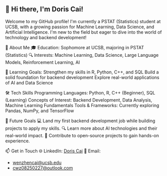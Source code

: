## 👋 Hi there, I'm Doris Cai!
Welcome to my GitHub profile! I'm currently a PSTAT (Statistics) student at UCSB, with a growing passion for Machine Learning, Data Science, and Artificial Intelligence. I'm new to the field but eager to dive into the world of technology and backend development!

🌟 About Me
🎓 Education: Sophomore at UCSB, majoring in PSTAT (Statistics)
🔍 Interests: Machine Learning, Data Science, Large Language Models, Reinforcement Learning, AI

🌱 Learning Goals:
Strengthen my skills in R, Python, C++, and SQL
Build a solid foundation for backend development
Explore real-world applications of AI and Data Science

🛠️ Tech Skills
Programming Languages: Python, R, C++ (Beginner), SQL (Learning)
Concepts of Interest: Backend Development, Data Analysis, Machine Learning Fundamentals
Tools & Frameworks: Currently exploring Pandas, NumPy, and TensorFlow

🌱 Future Goals
💻 Land my first backend development job while building projects to apply my skills.
🔍 Learn more about AI technologies and their real-world impact.
🚀 Contribute to open-source projects to gain hands-on experience.

📫 Get in Touch
🌐 LinkedIn: [Doris Cai](https://www.linkedin.com/in/wenzhen-cai-88b426301/)
📧 Email: 
- wenzhencai@ucsb.edu
- cwz08250227@outlook.com


<!--
**daodaocoming/daodaocoming** is a ✨ _special_ ✨ repository because its `README.md` (this file) appears on your GitHub profile.

Here are some ideas to get you started:

- 🔭 I’m currently working on ...
- 🌱 I’m currently learning ...
- 👯 I’m looking to collaborate on ...
- 🤔 I’m looking for help with ...
- 💬 Ask me about ...
- 📫 How to reach me: ...
- 😄 Pronouns: ...
- ⚡ Fun fact: ...
-->
